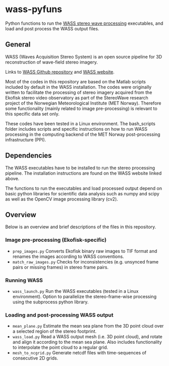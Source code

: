 # wass-pyfuns
Python functions to run the [WASS stereo wave processing](https://github.com/fbergama/wass "WASS Github repository") executables, and load and post process the WASS output files.

## General
WASS (Waves Acquisition Stereo System) is an open source pipeline for 3D reconstruction of wave-field stereo imagery.

Links to [WASS Github repository](https://github.com/fbergama/wass) and [WASS website](https://www.dais.unive.it/wass/).

Most of the codes in this repository are based on the Matlab scripts included by default in the WASS installation. The codes were originally written to facilitate the processing of stereo imagery acquired from the Ekofisk stereo video observatory as part of the StereoWave research project of the Norwegian Meteorological Institute (MET Norway). Therefore some functionality (mainly related to image pre-processing) is relevant to this specific data set only. 

These codes have been tested in a Linux environment. The bash_scripts folder includes scripts and specific instructions on how to run WASS processing in the computing backend of the MET Norway post-processing infrastructure (PPI).

## Dependencies
The WASS executables have to be installed to run the stereo processing pipeline. The installation instructions are found on the WASS website linked above.

The functions to run the executables and load processed output depend on basic python libraries for scientific data analysis such as numpy and scipy as well as the OpenCV image processing library (cv2).

## Overview
Below is an overview and brief descriptions of the files in this repository.

### Image pre-processing (Ekofisk-specific)
 - `prep_images.py` Converts Ekofisk binary raw images to TIF format and renames the images according to WASS conventions.
 - `match_raw_images.py` Checks for inconsistencies (e.g. unsynced frame pairs or missing frames) in stereo frame pairs.

### Running WASS
 - `wass_launch.py` Run the WASS executables (tested in a Linux environment). Option to parallelize the stereo-frame-wise processing using the subprocess python library.

### Loading and post-processing WASS output
 - `mean_plane.py` Estimate the mean sea plane from the 3D point cloud over a selected region of the stereo footprint.
 - `wass_load.py` Read a WASS output mesh (i.e. 3D point cloud), and rotate and align it according to the mean sea plane. Also includes functionality to interpolate the point cloud to a regular grid.
 - `mesh_to_ncgrid.py` Generate netcdf files with time-sequences of consecutive 2D grids.
